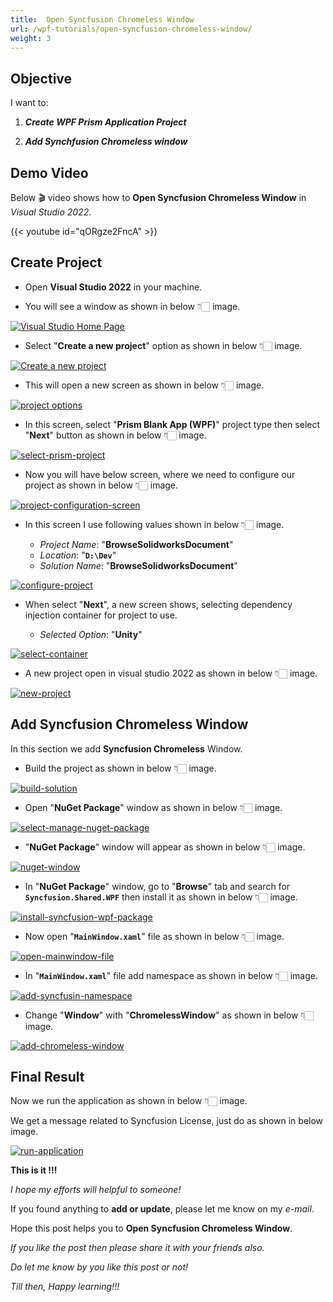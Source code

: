 ```yaml
---
title:  Open Syncfusion Chromeless Window
url: /wpf-tutorials/open-syncfusion-chromeless-window/
weight: 3
---
```


## Objective

I want to:

1. ***Create WPF Prism Application Project***

2. ***Add Synchfusion Chromeless window***

## Demo Video

Below 🎬 video shows how to **Open Syncfusion Chromeless Window** in *Visual Studio 2022*.


{{< youtube id="qORgze2FncA" >}}
 
## Create Project

- Open **Visual Studio 2022** in your machine.

- You will see a window as shown in below 👇🏻 image.

[![Visual Studio Home Page](install-prism-project-template/visual-studio-home-page.png)](install-prism-project-template/visual-studio-home-page.png)

- Select "**Create a new project**" option as shown in below 👇🏻 image.

[![Create a new project](open-syncfusion-chromeless-window/create-a-new-project.png)](open-syncfusion-chromeless-window/create-a-new-project.png)

- This will open a new screen as shown in below 👇🏻 image.

[![project options](open-syncfusion-chromeless-window/project-options.png)](open-syncfusion-chromeless-window/project-options.png)

- In this screen, select "**Prism Blank App (WPF)**" project type then select "**Next**" button as shown in below 👇🏻 image.

[![select-prism-project](open-syncfusion-chromeless-window/select-prism-project.png)](open-syncfusion-chromeless-window/select-prism-project.png)

- Now you will have below screen, where we need to configure our project as shown in below 👇🏻 image.

[![project-configuration-screen](open-syncfusion-chromeless-window/project-configuration-screen.png)](open-syncfusion-chromeless-window/project-configuration-screen.png)

- In this screen I use following values shown in below 👇🏻 image.

  - *Project Name*: "**BrowseSolidworksDocument**"
  - *Location*: "**`D:\Dev`**"
  - *Solution Name*: "**BrowseSolidworksDocument**"

[![configure-project](open-syncfusion-chromeless-window/configure-project.png)](open-syncfusion-chromeless-window/configure-project.png)

- When select "**Next**", a new screen shows, selecting dependency injection container for project to use.

  - *Selected Option*: "**Unity**"

[![select-container](open-syncfusion-chromeless-window/select-container.png)](open-syncfusion-chromeless-window/select-container.png)

- A new project open in visual studio 2022 as shown in below 👇🏻 image.

[![new-project](open-syncfusion-chromeless-window/new-project.png)](open-syncfusion-chromeless-window/new-project.png)

## Add Syncfusion Chromeless Window

In this section we add **Syncfusion Chromeless** Window.
- Build the project as shown in below 👇🏻 image. 

[![build-solution](open-syncfusion-chromeless-window/build-solution.png)](open-syncfusion-chromeless-window/build-solution.png)

- Open "**NuGet Package**" window as shown in below 👇🏻 image.

[![select-manage-nuget-package](open-syncfusion-chromeless-window/select-manage-nuget-package.png)](open-syncfusion-chromeless-window/select-manage-nuget-package.png)

- "**NuGet Package**" window will appear as shown in below 👇🏻 image.

[![nuget-window](open-syncfusion-chromeless-window/nuget-window.png)](open-syncfusion-chromeless-window/nuget-window.png)

- In "**NuGet Package**" window, go to "**Browse**" tab and search for **`Syncfusion.Shared.WPF`** then install it as shown in below 👇🏻 image.

[![install-syncfusion-wpf-package](open-syncfusion-chromeless-window/install-syncfusion-wpf-package.gif)](open-syncfusion-chromeless-window/install-syncfusion-wpf-package.gif)

- Now open "**`MainWindow.xaml`**" file as shown in below 👇🏻 image.

[![open-mainwindow-file](open-syncfusion-chromeless-window/open-mainwindow-file.gif)](open-syncfusion-chromeless-window/open-mainwindow-file.gif)

- In "**`MainWindow.xaml`**" file add namespace as shown in below 👇🏻 image.


[![add-syncfusin-namespace](open-syncfusion-chromeless-window/add-syncfusin-namespace.gif)](open-syncfusion-chromeless-window/add-syncfusin-namespace.gif)

- Change "**Window**" with "**ChromelessWindow**" as shown in below 👇🏻 image.

[![add-chromeless-window](open-syncfusion-chromeless-window/add-chromeless-window.gif)](open-syncfusion-chromeless-window/add-chromeless-window.gif)


## Final Result

Now we run the application as shown in below 👇🏻 image.

We get a message related to Syncfusion License, just do as shown in below image.

[![run-application](install-prism-project-template/run-application.gif)](install-prism-project-template/run-application.gif)


**This is it !!!**

*I hope my efforts will helpful to someone!*

If you found anything to **add or update**, please let me know on my *e-mail*.

Hope this post helps you to **Open Syncfusion Chromeless Window**.

*If you like the post then please share it with your friends also.*

*Do let me know by you like this post or not!*

*Till then, Happy learning!!!*
